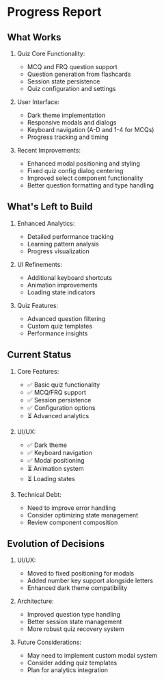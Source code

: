 # Progress Report

## What Works
1. Quiz Core Functionality:
   - MCQ and FRQ question support
   - Question generation from flashcards
   - Session state persistence
   - Quiz configuration and settings

2. User Interface:
   - Dark theme implementation
   - Responsive modals and dialogs
   - Keyboard navigation (A-D and 1-4 for MCQs)
   - Progress tracking and timing

3. Recent Improvements:
   - Enhanced modal positioning and styling
   - Fixed quiz config dialog centering
   - Improved select component functionality
   - Better question formatting and type handling

## What's Left to Build
1. Enhanced Analytics:
   - Detailed performance tracking
   - Learning pattern analysis
   - Progress visualization

2. UI Refinements:
   - Additional keyboard shortcuts
   - Animation improvements
   - Loading state indicators

3. Quiz Features:
   - Advanced question filtering
   - Custom quiz templates
   - Performance insights

## Current Status
1. Core Features:
   - ✅ Basic quiz functionality
   - ✅ MCQ/FRQ support
   - ✅ Session persistence
   - ✅ Configuration options
   - ⏳ Advanced analytics

2. UI/UX:
   - ✅ Dark theme
   - ✅ Keyboard navigation
   - ✅ Modal positioning
   - ⏳ Animation system
   - ⏳ Loading states

3. Technical Debt:
   - Need to improve error handling
   - Consider optimizing state management
   - Review component composition

## Evolution of Decisions
1. UI/UX:
   - Moved to fixed positioning for modals
   - Added number key support alongside letters
   - Enhanced dark theme compatibility

2. Architecture:
   - Improved question type handling
   - Better session state management
   - More robust quiz recovery system

3. Future Considerations:
   - May need to implement custom modal system
   - Consider adding quiz templates
   - Plan for analytics integration 